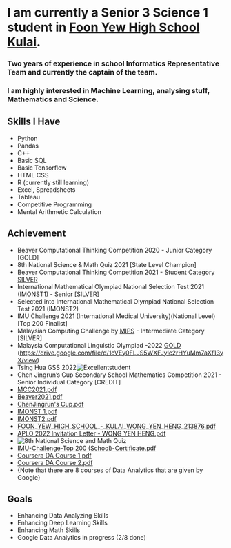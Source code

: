 # I am currently a Senior 3 Science 1 student in [Foon Yew High School Kulai](http://www.fyk.edu.my/). 
### Two years of experience in school Informatics Representative Team and currently the captain of the team.
### I am highly interested in Machine Learning, analysing stuff, Mathematics and Science.

## **Skills I Have**
* Python
* Pandas
* C++
* Basic SQL
* Basic Tensorflow
* HTML CSS
* R (currently still learning)
* Excel, Spreadsheets
* Tableau
* Competitive Programming
* Mental Arithmetic Calculation

## **Achievement**
* Beaver Computational Thinking Competition 2020 - Junior Category [GOLD]
* 8th National Science & Math Quiz 2021 [State Level Champion]
* Beaver Computational Thinking Competition 2021 - Student Category [SILVER](https://docs.google.com/spreadsheets/d/1Ht7e17d_ZvHHSnYE3ZQ-hIDFJu5_SM7iBxczKFH1FMw/edit#gid=1767961095)
* International Mathematical Olympiad National Selection Test 2021 (IMONST1) - Senior [SILVER]
* Selected into International Mathematical Olympiad National Selection Test 2021 (IMONST2)
* IMU Challenge 2021 (International Medical University)(National Level) [Top 200 Finalist]
* Malaysian Computing Challenge by [MIPS](https://ioimalaysia.org/) - Intermediate Category [SILVER]
* Malaysia Computational Linguistic Olympiad -2022 [GOLD](https://myclo.my) (https://drive.google.com/file/d/1cVEy0FLJS5WXFJylc2rHYuMm7aXf13yX/view)
* Tsing Hua GSS 2022![Excellentstudent](https://user-images.githubusercontent.com/64475165/182843599-fef89852-d00b-4134-af17-cedac14b8f48.jpg)
* Chen Jingrun’s Cup Secondary School Mathematics Competition 2021 - Senior Individual Category [CREDIT]
* [MCC2021.pdf](https://github.com/SiriusYH/SiriusYH/files/7531492/MCC2021.pdf)
* [Beaver2021.pdf](https://github.com/SiriusYH/SiriusYH/files/7531493/Beaver2021.pdf)
* [ChenJingrun's Cup.pdf](https://github.com/SiriusYH/SiriusYH/files/7531494/ChenJingrun.s.Cup.pdf)
* [IMONST 1.pdf](https://github.com/SiriusYH/SiriusYH/files/7531495/IMONST.1.pdf)
* [IMONST2.pdf](https://github.com/SiriusYH/SiriusYH/files/7531496/IMONST2.pdf)
* [FOON_YEW_HIGH_SCHOOL_-_KULAI_WONG_YEN_HENG_213876.pdf](https://github.com/SiriusYH/SiriusYH/files/9259530/FOON_YEW_HIGH_SCHOOL_-_KULAI_WONG_YEN_HENG_213876.pdf) 
* [APLO 2022 Invitation Letter - WONG YEN HENG.pdf](https://github.com/SiriusYH/SiriusYH/files/8388774/APLO.2022.Invitation.Letter.-.WONG.YEN.HENG.pdf)
* ![8th National Science and Math Quiz](https://user-images.githubusercontent.com/64475165/141608315-d6d7c8ff-5a4d-45d7-b4fa-93d4022033cd.jpg)
* [IMU-Challenge-Top 200 (School)-Certificate.pdf](https://github.com/SiriusYH/SiriusYH/files/7531497/IMU-Challenge-Top.200.School.-Certificate.pdf)
* [Coursera DA Course 1.pdf](https://github.com/SiriusYH/SiriusYH/files/8244781/Coursera.DA.Course.1.pdf)
* [Coursera DA Course 2.pdf](https://github.com/SiriusYH/SiriusYH/files/8244784/Coursera.DA.Course.2.pdf)
* {Note that there are 8 courses of Data Analytics that are given by Google}


## Goals
- Enhancing Data Analyzing Skills
- Enhancing Deep Learning Skills
- Enhancing Math Skills
- Google Data Analytics in progress (2/8 done)
